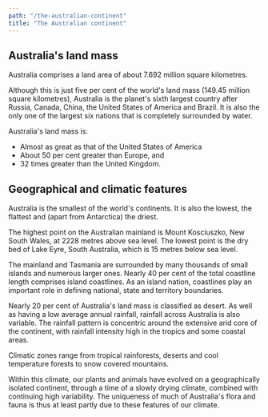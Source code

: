 ```yaml
---
path: "/the-australian-continent"
title: "The Australian continent"
---
```


## Australia's land mass

Australia comprises a land area of about 7.692 million square kilometres.

Although this is just five per cent of the world's land mass (149.45 million square kilometres), Australia is the planet's sixth largest country after Russia, Canada, China, the United States of America and Brazil. It is also the only one of the largest six nations that is completely surrounded by water.

Australia's land mass is:

-   Almost as great as that of the United States of America
-   About 50 per cent greater than Europe, and
-   32 times greater than the United Kingdom.

## Geographical and climatic features

Australia is the smallest of the world's continents. It is also the lowest, the flattest and (apart from Antarctica) the driest.

The highest point on the Australian mainland is Mount Kosciuszko, New South Wales, at 2228 metres above sea level. The lowest point is the dry bed of Lake Eyre, South Australia, which is 15 metres below sea level.

The mainland and Tasmania are surrounded by many thousands of small islands and numerous larger ones. Nearly 40 per cent of the total coastline length comprises island coastlines. As an island nation, coastlines play an important role in defining national, state and territory boundaries.

Nearly 20 per cent of Australia's land mass is classified as desert. As well as having a low average annual rainfall, rainfall across Australia is also variable. The rainfall pattern is concentric around the extensive arid core of the continent, with rainfall intensity high in the tropics and some coastal areas.

Climatic zones range from tropical rainforests, deserts and cool temperature forests to snow covered mountains.

Within this climate, our plants and animals have evolved on a geographically isolated continent, through a time of a slowly drying climate, combined with continuing high variability. The uniqueness of much of Australia's flora and fauna is thus at least partly due to these features of our climate.
